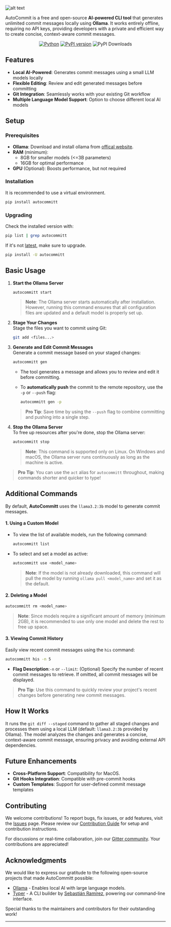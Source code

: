 ![alt text](3.png)


AutoCommit is a free and open-source **AI-powered CLI tool** that generates unlimited commit messages locally using **Ollama**. It works entirely offline, requiring no API keys, providing developers with a private and efficient way to create concise, context-aware commit messages.

<div align="center">

[![Python](https://img.shields.io/badge/python-3.10%2B-blue)](https://www.python.org/downloads/)
[![PyPI version](https://badge.fury.io/py/autocommitt.svg)](https://badge.fury.io/py/autocommitt)
![PyPI Downloads](https://static.pepy.tech/badge/autocommitt)

</div>

## Features

- **Local AI-Powered**: Generates commit messages using a small LLM models locally
- **Flexible Editing**: Review and edit generated messages before committing
- **Git Integration**: Seamlessly works with your existing Git workflow
- **Multiple Language Model Support**: Option to choose different local AI models

## Setup
### Prerequisites
- **Ollama**: Download and install ollama from [offical website](https://ollama.com/download).
- **RAM** (minimum):  
   - 8GB for smaller models (<=3B parameters)  
   - 16GB for optimal performance
- **GPU** (Optional): Boosts performance, but not required
  
### Installation

It is recommended to use a virtual environment.

```bash
pip install autocommitt
```

### Upgrading
Check the installed version with:
```bash
pip list | grep autocommitt
```

If it's not [latest](https://github.com/Spartan-71/AutoCommitt/releases/), make sure to upgrade.

```bash
pip install -U autocommitt
```


## Basic Usage

1. **Start the Ollama Server**  
   ```bash
   autocommitt start
   ```
   > **Note**: The Ollama server starts automatically after installation. However, running this command ensures that all configuration files are updated and a default model is properly set up.

2. **Stage Your Changes**  
   Stage the files you want to commit using Git:  
   ```bash
   git add <files...>
   ```

3. **Generate and Edit Commit Messages**  
   Generate a commit message based on your staged changes:  
   ```bash
   autocommitt gen
   ```  

   - The tool generates a message and allows you to review and edit it before committing.  

   - To **automatically push** the commit to the remote repository, use the `-p` or `--push` flag:  
     ```bash
     autocommitt gen -p
     ```  

   > **Pro Tip**: Save time by using the `--push` flag to combine committing and pushing into a single step.

4. **Stop the Ollama Server**  
   To free up resources after you're done, stop the Ollama server:  
   ```bash
   autocommitt stop
   ```
   > **Note**: This command is supported only on Linux. On Windows and macOS, the Ollama server runs continuously as long as the machine is active. 

>**Pro Tip**: You can use the `act` alias for `autocommitt` throughout, making commands shorter and quicker to type!


## Additional Commands

By default, **AutoCommitt** uses the `llama3.2:3b` model to generate commit messages.

#### 1. Using a Custom Model

- To view the list of available models, run the following command:
   ```bash
   autocommitt list
   ```
- To select and set a model as active:
   ```bash
   autocommitt use <model_name>
   ```
   > **Note**: If the model is not already downloaded, this command will pull the model by running `ollama pull <model_name>` and set it as the default.

#### 2. Deleting a Model

```bash
autocommitt rm <model_name>
```
> **Note**: Since models require a significant amount of memory (minimum 2GB), it is recommended to use only one model and delete the rest to free up space.



#### 3. Viewing Commit History

Easily view recent commit messages using the `his` command:

```bash
autocommitt his -n 5
```
- **Flag Description**:`-n` or `--limit`: (Optional) Specify the number of recent commit messages to retrieve. If omitted, all commit messages will be displayed.

> **Pro Tip**: Use this command to quickly review your project's recent changes before generating new commit messages.

## How It Works
It runs the `git diff --staged` command to gather all staged changes and processes them using a local LLM (default: `llama3.2:3b` provided by Ollama). The model analyzes the changes and generates a concise, context-aware commit message, ensuring privacy and avoiding external API dependencies.  

## Future Enhancements
- **Cross-Platform Support**: Compatibility for MacOS.
- **Git Hooks Integration**: Compatible with pre-commit hooks
- **Custom Templates**: Support for user-defined commit message templates

## Contributing

We welcome contributions! To report bugs, fix issues, or add features, visit the [Issues](https://github.com/Spartan-71/AutoCommitt/issues) page. Please review our [Contribution Guide](CONTRIBUTING.md) for setup and contribution instructions.

For discussions or real-time collaboration, join our [Gitter community](https://matrix.to/#/#autocommitt:gitter.im). Your contributions are appreciated!

## Acknowledgments

We would like to express our gratitude to the following open-source projects that made AutoCommitt possible:


- [Ollama](https://ollama.ai/) - Enables local AI with large language models.
- [Typer](https://typer.tiangolo.com/) - A CLI builder by [Sebastián Ramírez](https://github.com/tiangolo), powering our command-line interface.

Special thanks to the maintainers and contributors for their outstanding work!

---
